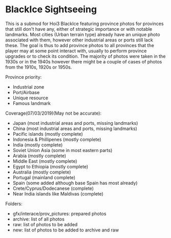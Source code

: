 # BlackIce Sightseeing

This is a submod for Hoi3 BlackIce featuring province photos for provinces that still don't have any, either of strategic importance or with notable landmarks. Most cities (Urban terrain type) already have an unique photo associated with them, however other industrial areas or ports still lack these. The goal is thus to add province photos to all provinces that the player may at some point interact with, usually to perform province upgrades or to check its condition. The majority of photos were taken in the 1930s or in the 1940s however there might be a couple of cases of photos from the 1910s, 1920s or 1950s.

Province priority:

- Industrial zone
- Port/Airbase
- Unique resource
- Famous landmark

Coverage(07/03/2019)(May not be accurate):

- Japan (most industrial areas and ports, missing landmarks)
- China (most industrial areas and ports, missing landmarks)
- Pacific islands (mostly complete)
- Indonesia & Phillipenes (mostly complete)
- India (mostly complete)
- Soviet Union Asia (some in most eastern parts)
- Arabia (mostly complete)
- Middle East (mostly complete)
- Egypt to Ethiopia (mostly complete)
- Australia (mostly complete)
- Portugal (mainland complete)
- Spain (some added although base Spain has most already)
- Crete/Cyprus/Dodecanese (complete)
- Near India islands like Maldivas (complete)

Folders:

- gfx/interace/prov_pictures: prepared photos
- archive: list of all photos
- raw: list of photos to be added
- new: list of photos to be added to archive and raw
